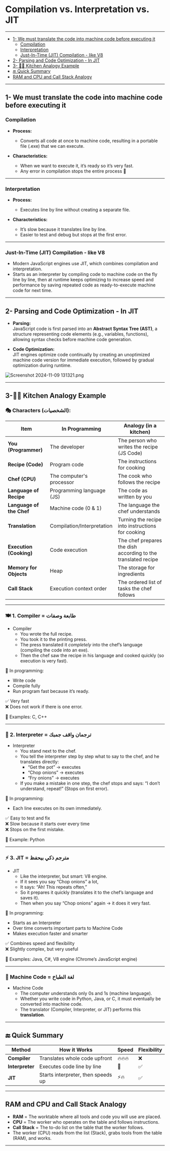 # Compilation vs. Interpretation vs. JIT

---

- [1- We must translate the code into machine code before executing it](#1--we-must-translate-the-code-into-machine-code-before-executing-it)
  - [Compilation](#compilation)
  - [Interpretation](#interpretation)
  - [Just-In-Time (JIT) Compilation - like V8](#just-in-time-jit-compilation---like-v8)
- [2- Parsing and Code Optimization - In JIT](#2--parsing-and-code-optimization---in-jit)
- [3- 🧑‍🍳 Kitchen Analogy Example](#3--kitchen-analogy-example)
- [🔚 Quick Summary](#quick-summary)
- [RAM and CPU and Call Stack Analogy](#ram-and-cpu-and-call-stack-analogy)

---

## 1- We must translate the code into machine code before executing it

### Compilation

- **Process:**

  - Converts all code at once to machine code, resulting in a portable file (.exe) that we can execute.

- **Characteristics:**
  - When we want to execute it, it’s ready so it’s very fast.
  - Any error in compilation stops the entire process 👿

---

### Interpretation

- **Process:**

  - Executes line by line without creating a separate file.

- **Characteristics:**
  - It’s slow because it translates line by line.
  - Easier to test and debug but stops at the first error.

---

### Just-In-Time (JIT) Compilation - like V8

- Modern JavaScript engines use JIT, which combines compilation and interpretation.
- Starts as an interpreter by compiling code to machine code on the fly line by line, then at runtime keeps optimizing to increase speed and performance by saving repeated code as ready-to-execute machine code for next time.

---

## 2- Parsing and Code Optimization - In JIT

- **Parsing:**  
  JavaScript code is first parsed into an **Abstract Syntax Tree (AST)**, a structure representing code elements (e.g., variables, functions), allowing syntax checks before machine code generation.

- **Code Optimization:**  
  JIT engines optimize code continually by creating an unoptimized machine code version for immediate execution, followed by gradual optimization during runtime.

![Screenshot 2024-11-09 131321.png](https://prod-files-secure.s3.us-west-2.amazonaws.com/5cefd5f8-1137-4451-8689-bc393362ca2c/2540ff77-2879-4fe4-be33-a6c65feaa7d2/Screenshot_2024-11-09_131321.png)

---

## 3-🧑‍🍳 Kitchen Analogy Example

### 🎭 Characters (الشخصيات):

| Item                     | In Programming             | Analogy (in a kitchen)                                        |
| ------------------------ | -------------------------- | ------------------------------------------------------------- |
| **You (Programmer)**     | The developer              | The person who writes the recipe (JS Code)                    |
| **Recipe (Code)**        | Program code               | The instructions for cooking                                  |
| **Chef (CPU)**           | The computer's processor   | The cook who follows the recipe                               |
| **Language of Recipe**   | Programming language (JS)  | The code as written by you                                    |
| **Language of the Chef** | Machine code (0 & 1)       | The language the chef understands                             |
| **Translation**          | Compilation/Interpretation | Turning the recipe into instructions for cooking              |
| **Execution (Cooking)**  | Code execution             | The chef prepares the dish according to the translated recipe |
| **Memory for Objects**   | Heap                       | The storage for ingredients                                   |
| **Call Stack**           | Execution context order    | The ordered list of tasks the chef follows                    |

---

### 🍽️ 1. **Compiler = طابعة وصفات**

- Compiler
  - You wrote the full recipe.
  - You took it to the printing press.
  - The press translated it _completely_ into the chef’s language (compiling the code into an exe).
  - Then the chef saw the recipe in his language and cooked quickly (so execution is very fast).

🧠 In programming:

- Write code
- Compile fully
- Run program fast because it’s ready.

✅ Very fast  
❌ Does not work if there is one error.

🧪 Examples: C, C++

---

### 🔁 2. **Interpreter = ترجمان واقف جمبك**

- Interpreter
  - You stand next to the chef.
  - You tell the interpreter step by step what to say to the chef, and he translates directly:
    - “Get the pot” → executes
    - “Chop onions” → executes
    - “Fry onions” → executes
  - If you make a mistake in one step, the chef stops and says: “I don’t understand, repeat!” (Stops on first error).

🧠 In programming:

- Each line executes on its own immediately.

✅ Easy to test and fix  
❌ Slow because it starts over every time  
❌ Stops on the first mistake.

🧪 Example: Python

---

### ⚡ 3. **JIT = مترجم ذكي بيحفظ**

- JIT
  - Like the interpreter, but smart: V8 engine.
  - If it sees you say “Chop onions” a lot,
  - It says: “Ah! This repeats often,”
  - So it prepares it quickly (translates it to the chef’s language and saves it).
  - Then when you say “Chop onions” again → it does it very fast.

🧠 In programming:

- Starts as an Interpreter
- Over time converts important parts to Machine Code
- Makes execution faster and smarter

✅ Combines speed and flexibility  
❌ Slightly complex, but very useful

🧪 Examples: Java, C#, V8 engine (Chrome’s JavaScript engine)

---

### 🧠 Machine Code = لغة الطباخ

- Machine Code
  - The computer understands only 0s and 1s (machine language).
  - Whether you write code in Python, Java, or C, it must eventually be converted into machine code.
  - The translator (Compiler, Interpreter, or JIT) performs this **translation**.

---

## 🔚 Quick Summary

| Method          | How it Works                       | Speed  | Flexibility |
| --------------- | ---------------------------------- | ------ | ----------- |
| **Compiler**    | Translates whole code upfront      | 🔥🔥🔥 | ❌          |
| **Interpreter** | Executes code line by line         | 🐢     | ✅          |
| **JIT**         | Starts interpreter, then speeds up | ⚡🔥   | ✅          |

---

## RAM and CPU and Call Stack Analogy

- **RAM** = The worktable where all tools and code you will use are placed.
- **CPU** = The worker who operates on the table and follows instructions.
- **Call Stack** = The to-do list on the table that the worker follows.
- The worker (CPU) reads from the list (Stack), grabs tools from the table (RAM), and works.

---

